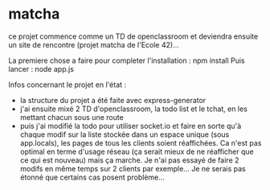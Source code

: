 # matcha
ce projet commence comme un TD de openclassroom et deviendra ensuite 
un site de rencontre (projet matcha de l'Ecole 42)...

La premiere chose a faire pour completer l'installation : npm install
Puis lancer : node app.js

Infos concernant le projet en l'état :
- la structure du projet a été faite avec express-generator
- j'ai ensuite mixé 2 TD d'openclassroom, la todo list et le tchat, en les mettant chacun sous une route
- puis j'ai modifié la todo pour utiliser socket.io et faire en sorte qu'à chaque modif
sur la liste stockée dans un espace unique (sous app.locals), les pages de tous les clients
soient réaffichées. Ca n'est pas optimal en terme d'usage réseau (ça serait mieux de
ne réafficher que ce qui est nouveau) mais ça marche.
Je n'ai pas essayé de faire 2 modifs en même temps sur 2 clients par exemple... 
Je ne serais pas étonné que certains cas posent problème... 

